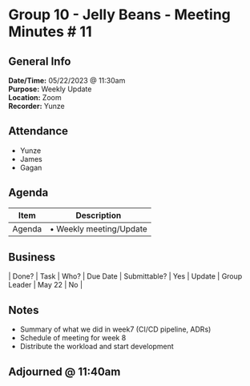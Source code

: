 # Group 10 - Jelly Beans - Meeting Minutes # 11

## General Info

**Date/Time:** 05/22/2023 @ 11:30am <br>
**Purpose:** Weekly Update <br>
**Location:** Zoom<br>
**Recorder:** Yunze <br>

## Attendance

- Yunze
- James
- Gagan

## Agenda

| Item   | Description             |
| ------ | ----------------------- |
| Agenda | • Weekly meeting/Update |

## Business

| Done? | Task | Who? | Due Date | Submittable?
| Yes | Update | Group Leader | May 22 | No |

## Notes

- Summary of what we did in week7 (CI/CD pipeline, ADRs)
- Schedule of meeting for week 8
- Distribute the workload and start development

## Adjourned @ 11:40am

